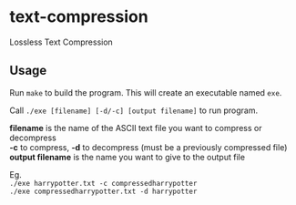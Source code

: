 # text-compression
Lossless Text Compression

## Usage
Run `make` to build the program. This will create an executable named `exe`. 

Call `./exe [filename] [-d/-c] [output filename]` to run program.<br />

**filename** is the name of the ASCII text file you want to compress or decompress<br />
**-c** to compress, **-d** to decompress (must be a previously compressed file)<br />
**output filename** is the name you want to give to the output file<br />

Eg.<br />
`./exe harrypotter.txt -c compressedharrypotter` <br />
`./exe compressedharrypotter.txt -d harrypotter` <br /> 
